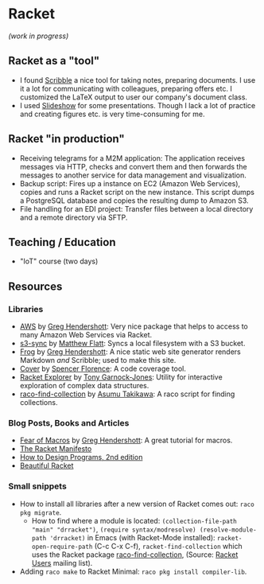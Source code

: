 # Racket

*(work in progress)* 

## Racket as a "tool" 

* I found [Scribble](http://docs.racket-lang.org/scribble/index.html)
  a nice tool for taking notes, preparing documents. I use it a lot
  for communicating with colleagues, preparing offers etc. I
  customized the LaTeX output to user our company's document class. 
* I used [Slideshow](http://docs.racket-lang.org/slideshow/index.html)
  for some presentations. Though I lack a lot of practice and creating
  figures etc. is very time-consuming for me.

## Racket "in production"

* Receiving telegrams for a M2M application: The application receives
  messages via HTTP, checks and convert them and then forwards the
  messages to another service for data management and visualization. 
* Backup script: Fires up a instance on EC2 (Amazon Web Services),
  copies and runs a Racket script on the new instance. This script
  dumps a PostgreSQL database and copies the resulting dump to Amazon
  S3.
* File handling for an EDI project: Transfer files between a local
  directory and a remote directory via SFTP.

## Teaching / Education 

* "IoT" course (two days)

## Resources 
### Libraries

* [AWS](https://github.com/greghendershott/aws) by [Greg Hendershott](http://www.greghendershott.com/): Very nice package that helps to access to many Amazon Web Services via Racket. 
* [s3-sync](https://github.com/mflatt/s3-sync) by [Matthew Flatt](http://www.cs.utah.edu/~mflatt/): Syncs a local filesystem with a S3 bucket. 
* [Frog](https://github.com/greghendershott/frog) by [Greg Hendershott](http://www.greghendershott.com/): A nice static web site generator renders Markdown _and_ Scribble; used to make this site. 
* [Cover](https://github.com/florence/cover) by [Spencer Florence](http://florence.io/): A code coverage tool. 
* [Racket Explorer](https://github.com/tonyg/racket-explorer) by [Tony Garnock-Jones](https://eighty-twenty.org): Utility for interactive exploration of complex data structures.
* [raco-find-collection](https://github.com/takikawa/raco-find-collection) by [Asumu Takikawa](http://asumu.xyz): A raco script for finding collections.

### Blog Posts, Books and Articles

* [Fear of Macros](http://www.greghendershott.com/fear-of-macros/) by [Greg Hendershott](http://www.greghendershott.com/): A great tutorial for macros. 
* [The Racket Manifesto](http://www.ccs.neu.edu/home/matthias/manifesto/)
* [How to Design Programs, 2nd edition](http://www.ccs.neu.edu/home/matthias/HtDP2e/index.html)
* [Beautiful Racket](http://beautifulracket.com/)

### Small snippets 

* How to install all libraries after a new version of Racket comes out: `raco pkg migrate`.
  * How to find where a module is located: `(collection-file-path "main" "drracket")`, `(require syntax/modresolve) (resolve-module-path 'drracket)` in Emacs (with Racket-Mode installed): `racket-open-require-path` (C-c C-x C-f), `racket-find-collection` which uses the Racket package [raco-find-collection](https://github.com/takikawa/raco-find-collection), 
(Source: [Racket Users](https://groups.google.com/forum/#!topic/racket-users/tJULSX5mYAA) mailing list).
* Adding `raco make` to Racket Minimal: `raco pkg install compiler-lib`.
